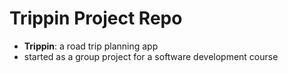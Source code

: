 # Trippin Project Repo

- **Trippin**: a road trip planning app
- started as a group project for a software development course
